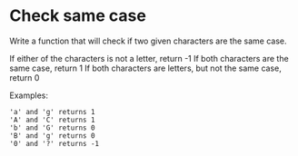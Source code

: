 # Check same case

Write a function that will check if two given characters are the same case.

If either of the characters is not a letter, return -1
If both characters are the same case, return 1
If both characters are letters, but not the same case, return 0

Examples:

```
'a' and 'g' returns 1
'A' and 'C' returns 1
'b' and 'G' returns 0
'B' and 'g' returns 0
'0' and '?' returns -1
```
